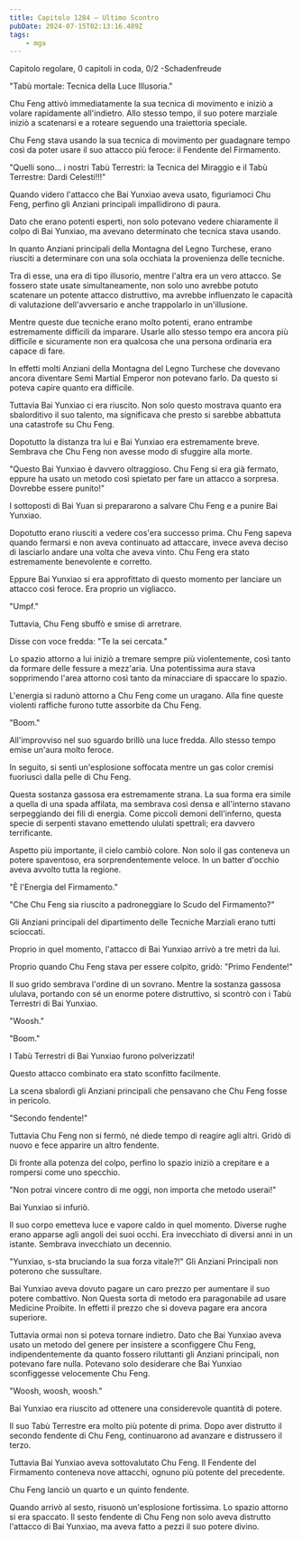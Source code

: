 ```yaml
---
title: Capitolo 1284 – Ultimo Scontro
pubDate: 2024-07-15T02:13:16.489Z
tags:
    - mga
---
```



Capitolo regolare,
0 capitoli in coda, 0/2
-Schadenfreude</em>


"Tabù mortale: Tecnica della Luce Illusoria."


Chu Feng attivò immediatamente la sua tecnica di movimento e iniziò a volare rapidamente all'indietro. Allo stesso tempo, il suo potere marziale iniziò a scatenarsi e a roteare seguendo una traiettoria speciale.


Chu Feng stava usando la sua tecnica di movimento per guadagnare tempo così da poter usare il suo attacco più feroce: il Fendente del Firmamento.


"Quelli sono... i nostri Tabù Terrestri: la Tecnica del Miraggio e il Tabù Terrestre: Dardi Celesti!!!"


Quando videro l'attacco che Bai Yunxiao aveva usato, figuriamoci Chu Feng, perfino gli Anziani principali impallidirono di paura.


Dato che erano potenti esperti, non solo potevano vedere chiaramente il colpo di Bai Yunxiao, ma avevano determinato che tecnica stava usando.


In quanto Anziani principali della Montagna del Legno Turchese, erano riusciti a determinare con una sola occhiata la provenienza delle tecniche.


Tra di esse, una era di tipo illusorio, mentre l'altra era un vero attacco. Se fossero state usate simultaneamente, non solo uno avrebbe potuto scatenare un potente attacco distruttivo, ma avrebbe influenzato le capacità di valutazione dell'avversario e anche trappolarlo in un'illusione.


Mentre queste due tecniche erano molto potenti, erano entrambe estremamente difficili da imparare. Usarle allo stesso tempo era ancora più difficile e sicuramente non era qualcosa che una persona ordinaria era capace di fare.


In effetti molti Anziani della Montagna del Legno Turchese che dovevano ancora diventare Semi Martial Emperor non potevano farlo. Da questo si poteva capire quanto era difficile.


Tuttavia Bai Yunxiao ci era riuscito. Non solo questo mostrava quanto era sbalorditivo il suo talento, ma significava che presto si sarebbe abbattuta una catastrofe su Chu Feng.


Dopotutto la distanza tra lui e Bai Yunxiao era estremamente breve. Sembrava che Chu Feng non avesse modo di sfuggire alla morte.


"Questo Bai Yunxiao è davvero oltraggioso. Chu Feng si era già fermato, eppure ha usato un metodo così spietato per fare un attacco a sorpresa. Dovrebbe essere punito!"


I sottoposti di Bai Yuan si prepararono a salvare Chu Feng e a punire Bai Yunxiao.


Dopotutto erano riusciti a vedere cos'era successo prima. Chu Feng sapeva quando fermarsi e non aveva continuato ad attaccare, invece aveva deciso di lasciarlo andare una volta che aveva vinto. Chu Feng era stato estremamente benevolente e corretto.


Eppure Bai Yunxiao si era approfittato di questo momento per lanciare un attacco così feroce. Era proprio un vigliacco.


"Umpf."


Tuttavia, Chu Feng sbuffò e smise di arretrare.


Disse con voce fredda: "Te la sei cercata."


Lo spazio attorno a lui iniziò a tremare sempre più violentemente, così tanto da formare delle fessure a mezz'aria. Una potentissima aura stava sopprimendo l'area attorno così tanto da minacciare di spaccare lo spazio.


L'energia si radunò attorno a Chu Feng come un uragano. Alla fine queste violenti raffiche furono tutte assorbite da Chu Feng.


"Boom."


All'improvviso nel suo sguardo brillò una luce fredda. Allo stesso tempo emise un'aura molto feroce.


In seguito, si sentì un'esplosione soffocata mentre un gas color cremisi fuoriuscì dalla pelle di Chu Feng.


Questa sostanza gassosa era estremamente strana. La sua forma era simile a quella di una spada affilata, ma sembrava così densa e all'interno stavano serpeggiando dei fili di energia. Come piccoli demoni dell'inferno, questa specie di serpenti stavano emettendo ululati spettrali; era davvero terrificante.


Aspetto più importante, il cielo cambiò colore. Non solo il gas conteneva un potere spaventoso, era sorprendentemente veloce. In un batter d'occhio aveva avvolto tutta la regione.


"È l'Energia del Firmamento."


"Che Chu Feng sia riuscito a padroneggiare lo Scudo del Firmamento?"


Gli Anziani principali del dipartimento delle Tecniche Marziali erano tutti scioccati.


Proprio in quel momento, l'attacco di Bai Yunxiao arrivò a tre metri da lui.


Proprio quando Chu Feng stava per essere colpito, gridò: "Primo Fendente!"


Il suo grido sembrava l'ordine di un sovrano. Mentre la sostanza gassosa ululava, portando con sé un enorme potere distruttivo, si scontrò con i Tabù Terrestri di Bai Yunxiao.


"Woosh."


"Boom."


I Tabù Terrestri di Bai Yunxiao furono polverizzati!


Questo attacco combinato era stato sconfitto facilmente.


La scena sbalordì gli Anziani principali che pensavano che Chu Feng fosse in pericolo.


"Secondo fendente!"


Tuttavia Chu Feng non si fermò, né diede tempo di reagire agli altri. Gridò di nuovo e fece apparire un altro fendente.


Di fronte alla potenza del colpo, perfino lo spazio iniziò a crepitare e a rompersi come uno specchio.


"Non potrai vincere contro di me oggi, non importa che metodo userai!"


Bai Yunxiao si infuriò.


Il suo corpo emetteva luce e vapore caldo in quel momento. Diverse rughe erano apparse agli angoli dei suoi occhi. Era invecchiato di diversi anni in un istante. Sembrava invecchiato un decennio.


"Yunxiao, s-sta bruciando la sua forza vitale?!" Gli Anziani Principali non poterono che sussultare.


Bai Yunxiao aveva dovuto pagare un caro prezzo per aumentare il suo potere combattivo. Non Questa sorta di metodo era paragonabile ad usare Medicine Proibite. In effetti il prezzo che si doveva pagare era ancora superiore.


Tuttavia ormai non si poteva tornare indietro. Dato che Bai Yunxiao aveva usato un metodo del genere per insistere a sconfiggere Chu Feng, indipendentemente da quanto fossero riluttanti gli Anziani principali, non potevano fare nulla. Potevano solo desiderare che Bai Yunxiao sconfiggesse velocemente Chu Feng.


"Woosh, woosh, woosh."


Bai Yunxiao era riuscito ad ottenere una considerevole quantità di potere.


Il suo Tabù Terrestre era molto più potente di prima. Dopo aver distrutto il secondo fendente di Chu Feng, continuarono ad avanzare e distrussero il terzo.


Tuttavia Bai Yunxiao aveva sottovalutato Chu Feng. Il Fendente del Firmamento conteneva nove attacchi, ognuno più potente del precedente.


Chu Feng lanciò un quarto e un quinto fendente.


Quando arrivò al sesto, risuonò un'esplosione fortissima. Lo spazio attorno si era spaccato. Il sesto fendente di Chu Feng non solo aveva distrutto l'attacco di Bai Yunxiao, ma aveva fatto a pezzi il suo potere divino.
                                


                                



